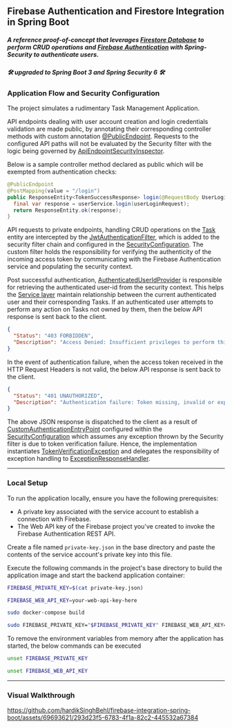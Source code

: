 ## Firebase Authentication and Firestore Integration in Spring Boot
##### A reference proof-of-concept that leverages [Firestore Database](https://firebase.google.com/docs/firestore) to perform CRUD operations and  [Firebase Authentication](https://firebase.google.com/docs/auth) with Spring-Security to authenticate users. 
##### 🛠 upgraded to Spring Boot 3 and Spring Security 6 🛠 

### Application Flow and Security Configuration

The project simulates a rudimentary Task Management Application.

API endpoints dealing with user account creation and login credentials validation are made public, by annotating their corresponding controller methods with custom annotation [@PublicEndpoint](https://github.com/hardikSinghBehl/firebase-integration-spring-boot/blob/main/src/main/java/com/behl/flare/configuration/PublicEndpoint.java).
Requests to the configured API paths will not be evaluated by the Security filter with the logic being governed by [ApiEndpointSecurityInspector](https://github.com/hardikSinghBehl/firebase-integration-spring-boot/blob/main/src/main/java/com/behl/flare/utility/ApiEndpointSecurityInspector.java).

Below is a sample controller method declared as public which will be exempted from authentication checks:

```java
@PublicEndpoint
@PostMapping(value = "/login")
public ResponseEntity<TokenSuccessResponse> login(@RequestBody UserLoginRequest userLoginRequest) {
  final var response = userService.login(userLoginRequest);
  return ResponseEntity.ok(response);
}
```
API requests to private endpoints, handling CRUD operations on the [Task](https://github.com/hardikSinghBehl/firebase-integration-spring-boot/blob/main/src/main/java/com/behl/flare/entity/Task.java) entity are intercepted by the [JwtAuthenticationFilter](https://github.com/hardikSinghBehl/firebase-integration-spring-boot/blob/main/src/main/java/com/behl/flare/filter/JwtAuthenticationFilter.java), which is added to the security filter chain and configured in the [SecurityConfiguration](https://github.com/hardikSinghBehl/firebase-integration-spring-boot/blob/main/src/main/java/com/behl/flare/configuration/SecurityConfiguration.java). The custom filter holds the responsibility for verifying the authenticity of the incoming access token by communicating with the Firebase Authentication service and populating the security context.

Post successful authentication, [AuthenticatedUserIdProvider](https://github.com/hardikSinghBehl/firebase-integration-spring-boot/blob/main/src/main/java/com/behl/flare/utility/AuthenticatedUserIdProvider.java) is responsible for retrieving the authenticated user-id from the security context. This helps the [Service layer](https://github.com/hardikSinghBehl/firebase-integration-spring-boot/blob/main/src/main/java/com/behl/flare/service/TaskService.java) maintain relationship between the current authenticated user and their corresponding Tasks. If an authenticated user attempts to perform any action on Tasks not owned by them, then the below API response is sent back to the client.

```json
{
  "Status": "403 FORBIDDEN",
  "Description": "Access Denied: Insufficient privileges to perform this action."
}
```

In the event of authentication failure, when the access token received in the HTTP Request Headers is not valid, the below API response is sent back to the client.

```json
{
  "Status": "401 UNAUTHORIZED",
  "Description": "Authentication failure: Token missing, invalid or expired"
}
```
The above JSON response is dispatched to the client as a result of [CustomAuthenticationEntryPoint](https://github.com/hardikSinghBehl/firebase-integration-spring-boot/blob/main/src/main/java/com/behl/flare/configuration/CustomAuthenticationEntryPoint.java) configured within the [SecurityConfiguration](https://github.com/hardikSinghBehl/firebase-integration-spring-boot/blob/main/src/main/java/com/behl/flare/configuration/SecurityConfiguration.java) which assumes any exception thrown by the Security filter is due to token verification failure. Hence, the implementation instantiates [TokenVerificationException](https://github.com/hardikSinghBehl/firebase-integration-spring-boot/blob/main/src/main/java/com/behl/flare/exception/TokenVerificationException.java) and delegates the responsibility of exception handling to [ExceptionResponseHandler](https://github.com/hardikSinghBehl/firebase-integration-spring-boot/blob/main/src/main/java/com/behl/flare/exception/ExceptionResponseHandler.java).
 
---

### Local Setup

To run the application locally, ensure you have the following prerequisites:
* A private key associated with the service account to establish a connection with Firebase.
* The Web API key of the Firebase project you've created to invoke the Firebase Authentication REST API.

Create a file named `private-key.json` in the base directory and paste the contents of the service account's private key into this file.

Execute the following commands in the project's base directory to build the application image and start the backend application container:

```bash
FIREBASE_PRIVATE_KEY=$(cat private-key.json)
```

```bash
FIREBASE_WEB_API_KEY=your-web-api-key-here
```

```bash
sudo docker-compose build
```

```bash
sudo FIREBASE_PRIVATE_KEY="$FIREBASE_PRIVATE_KEY" FIREBASE_WEB_API_KEY="$FIREBASE_WEB_API_KEY" docker-compose up -d
```

To remove the environment variables from memory after the application has started, the below commands can be executed

```bash
unset FIREBASE_PRIVATE_KEY
```

```bash
unset FIREBASE_WEB_API_KEY
```

---

### Visual Walkthrough

https://github.com/hardikSinghBehl/firebase-integration-spring-boot/assets/69693621/293d23f5-6783-4f1a-82c2-445532a67384
